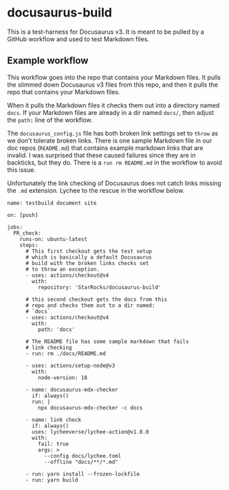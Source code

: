 # docusaurus-build

This is a test-harness for Docusaurus v3. It is meant to be pulled by a GitHub
workflow and used to test Markdown files.

## Example workflow

This workflow goes into the repo that contains your Markdown files. It pulls the slimmed down Docusaurus v3 files from this repo, and then it pulls the repo that contains your Markdown files.

When it pulls the Markdown files it checks them out into a directory named `docs`. If your Markdown files are already in a dir named `docs/`, then adjust the `path:` line of the workflow.

The `docusaurus_config.js` file has both broken link settings set to `throw` as we don't tolerate broken links. There is one sample Markdown file in our doc repos (`README.md`) that contains example markdown links that are invalid. I was surprised that these caused failures since they are in backticks, but they do. There is a `run rm README.md` in the workflow to avoid this issue.

Unfortunately the link checking of Docusaurus does not catch links missing the `.md` extension. Lychee to the rescue in the workflow below.

```
name: testbuild document site

on: [push]

jobs:
  PR_check:
    runs-on: ubuntu-latest
    steps:
      # This first checkout gets the test setup
      # which is basically a default Docusaurus
      # build with the broken links checks set
      # to throw an exception.
      - uses: actions/checkout@v4
        with:
          repository: 'StarRocks/docusaurus-build'

      # this second checkout gets the docs from this
      # repo and checks them out to a dir named:
      # `docs`
      - uses: actions/checkout@v4
        with:
          path: 'docs'

      # The README file has some sample markdown that fails
      # link checking
      - run: rm ./docs/README.md

      - uses: actions/setup-node@v3
        with:
          node-version: 18

      - name: docusaurus-mdx-checker
        if: always()
        run: |
          npx docusaurus-mdx-checker -c docs

      - name: link check
        if: always()
        uses: lycheeverse/lychee-action@v1.8.0
        with:
          fail: true
          args: >
            --config docs/lychee.toml
            --offline "docs/**/*.md"

      - run: yarn install --frozen-lockfile
      - run: yarn build
```

